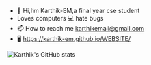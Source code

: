 - 👋 Hi,I’m Karthik-EM,a final year cse student
- Loves computers 💻 hate bugs 
- 📫 How to reach me karthikemail@gmail.com
- 🖥️ https://karthik-em.github.io/WEBSITE/

![Karthik's GitHub stats](https://github-readme-stats.vercel.app/api?username=Karthik-EM&show_icons=true&theme=tokyonight)
